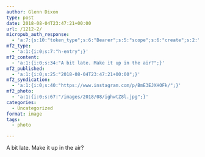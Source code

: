 ```yaml
---
author: Glenn Dixon
type: post
date: 2018-08-04T23:47:21+00:00
url: /1212-2/
micropub_auth_response:
  - 'a:7:{s:10:"token_type";s:6:"Bearer";s:5:"scope";s:6:"create";s:2:"me";s:28:"https://glenn.thedixons.net/";s:9:"issued_by";s:55:"https://glenn.thedixons.net/wp-json/indieauth/1.0/token";s:9:"client_id";s:23:"https://ownyourgram.com";s:9:"issued_at";i:1533209346;s:4:"user";i:1;}'
mf2_type:
  - 'a:1:{i:0;s:7:"h-entry";}'
mf2_content:
  - 'a:1:{i:0;s:34:"A bit late. Make it up in the air?";}'
mf2_published:
  - 'a:1:{i:0;s:25:"2018-08-04T23:47:21+00:00";}'
mf2_syndication:
  - 'a:1:{i:0;s:40:"https://www.instagram.com/p/BmE3EJXHOFk/";}'
mf2_photo:
  - 'a:1:{i:0;s:67:"/images/2018/08/ighwtZ8l.jpg";}'
categories:
  - Uncategorized
format: image
tags:
  - photo

---
```

A bit late. Make it up in the air?